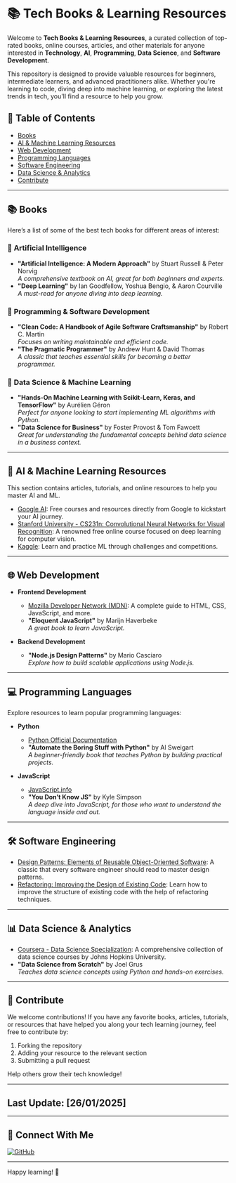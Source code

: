 # 📚 Tech Books & Learning Resources

Welcome to **Tech Books & Learning Resources**, a curated collection of top-rated books, online courses, articles, and other materials for anyone interested in **Technology**, **AI**, **Programming**, **Data Science**, and **Software Development**.

This repository is designed to provide valuable resources for beginners, intermediate learners, and advanced practitioners alike. Whether you're learning to code, diving deep into machine learning, or exploring the latest trends in tech, you'll find a resource to help you grow.

## 🌟 Table of Contents
- [Books](#books)
- [AI & Machine Learning Resources](#ai--machine-learning-resources)
- [Web Development](#web-development)
- [Programming Languages](#programming-languages)
- [Software Engineering](#software-engineering)
- [Data Science & Analytics](#data-science--analytics)
- [Contribute](#contribute)

---

## 📚 Books

Here’s a list of some of the best tech books for different areas of interest:

### 🔹 **Artificial Intelligence**
- **"Artificial Intelligence: A Modern Approach"** by Stuart Russell & Peter Norvig  
  _A comprehensive textbook on AI, great for both beginners and experts._
- **"Deep Learning"** by Ian Goodfellow, Yoshua Bengio, & Aaron Courville  
  _A must-read for anyone diving into deep learning._

### 🔹 **Programming & Software Development**
- **"Clean Code: A Handbook of Agile Software Craftsmanship"** by Robert C. Martin  
  _Focuses on writing maintainable and efficient code._
- **"The Pragmatic Programmer"** by Andrew Hunt & David Thomas  
  _A classic that teaches essential skills for becoming a better programmer._

### 🔹 **Data Science & Machine Learning**
- **"Hands-On Machine Learning with Scikit-Learn, Keras, and TensorFlow"** by Aurélien Géron  
  _Perfect for anyone looking to start implementing ML algorithms with Python._
- **"Data Science for Business"** by Foster Provost & Tom Fawcett  
  _Great for understanding the fundamental concepts behind data science in a business context._

---

## 🤖 AI & Machine Learning Resources

This section contains articles, tutorials, and online resources to help you master AI and ML.

- [Google AI](https://ai.google/learn/): Free courses and resources directly from Google to kickstart your AI journey.
- [Stanford University - CS231n: Convolutional Neural Networks for Visual Recognition](http://cs231n.stanford.edu/): A renowned free online course focused on deep learning for computer vision.
- [Kaggle](https://www.kaggle.com/): Learn and practice ML through challenges and competitions.

---

## 🌐 Web Development

- **Frontend Development**
  - [Mozilla Developer Network (MDN)](https://developer.mozilla.org/en-US/): A complete guide to HTML, CSS, JavaScript, and more.
  - **"Eloquent JavaScript"** by Marijn Haverbeke  
    _A great book to learn JavaScript._

- **Backend Development**
  - **"Node.js Design Patterns"** by Mario Casciaro  
    _Explore how to build scalable applications using Node.js._

---

## 💻 Programming Languages

Explore resources to learn popular programming languages:

- **Python**
  - [Python Official Documentation](https://docs.python.org/3/)
  - **"Automate the Boring Stuff with Python"** by Al Sweigart  
    _A beginner-friendly book that teaches Python by building practical projects._

- **JavaScript**
  - [JavaScript.info](https://javascript.info/)
  - **"You Don’t Know JS"** by Kyle Simpson  
    _A deep dive into JavaScript, for those who want to understand the language inside and out._

---

## 🛠️ Software Engineering

- [Design Patterns: Elements of Reusable Object-Oriented Software](https://www.amazon.com/Design-Patterns-Elements-Reusable-Object-Oriented/dp/0201633612): A classic that every software engineer should read to master design patterns.
- [Refactoring: Improving the Design of Existing Code](https://refactoring.guru/): Learn how to improve the structure of existing code with the help of refactoring techniques.

---

## 📊 Data Science & Analytics

- [Coursera - Data Science Specialization](https://www.coursera.org/specializations/jhu-data-science): A comprehensive collection of data science courses by Johns Hopkins University.
- **"Data Science from Scratch"** by Joel Grus  
  _Teaches data science concepts using Python and hands-on exercises._

---

## 💬 Contribute

We welcome contributions! If you have any favorite books, articles, tutorials, or resources that have helped you along your tech learning journey, feel free to contribute by:

1. Forking the repository
2. Adding your resource to the relevant section
3. Submitting a pull request

Help others grow their tech knowledge!

---
## Last Update: [26/01/2025]

---

## 🙌 Connect With Me
[![GitHub](https://img.shields.io/badge/github-@codewithEsha-blue?logo=github&logoColor=white)](https://github.com/codewithEshaYoutube)

---

Happy learning! 🎉
